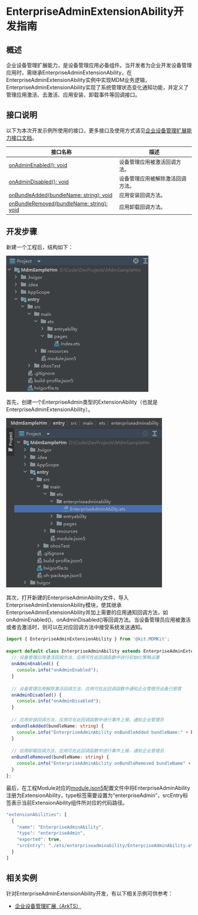 # EnterpriseAdminExtensionAbility开发指南

## 概述

企业设备管理扩展能力，是设备管理应用必备组件。当开发者为企业开发设备管理应用时，需继承EnterpriseAdminExtensionAbility，在EnterpriseAdminExtensionAbility实例中实现MDM业务逻辑，EnterpriseAdminExtensionAbility实现了系统管理状态变化通知功能，并定义了管理应用激活、去激活、应用安装、卸载事件等回调接口。

## 接口说明
以下为本次开发示例所使用的接口，更多接口及使用方式请见[企业设备管理扩展能力接口文档](../../application-dev/reference/apis-mdm-kit/js-apis-EnterpriseAdminExtensionAbility.md)。

| 接口名称                                  | 描述                         |
| ----------------------------------------- | ---------------------------- |
| [onAdminEnabled(): void](../../application-dev/reference/apis-mdm-kit/js-apis-EnterpriseAdminExtensionAbility.md#enterpriseadminextensionabilityonadminenabled)                    | 设备管理应用被激活回调方法。   |
| [onAdminDisabled(): void](../../application-dev/reference/apis-mdm-kit/js-apis-EnterpriseAdminExtensionAbility.md#enterpriseadminextensionabilityonadmindisabled)                   | 设备管理应用被解除激活回调方法。 |
| [onBundleAdded(bundleName: string): void](../../application-dev/reference/apis-mdm-kit/js-apis-EnterpriseAdminExtensionAbility.md#enterpriseadminextensionabilityonbundleadded)   | 应用安装回调方法。             |
| [onBundleRemoved(bundleName: string): void](../../application-dev/reference/apis-mdm-kit/js-apis-EnterpriseAdminExtensionAbility.md#enterpriseadminextensionabilityonbundleremoved) | 应用卸载回调方法。             |

## 开发步骤

新建一个工程后，结构如下：

![guide_struct_init.png](./figures/guide_struct_init.png)

首先，创建一个EnterpriseAdmin类型的ExtensionAbility（也就是EnterpriseAdminExtensionAbility）。

![guide_struct_done.png](./figures/guide_struct_done.png)

其次，打开新建的EnterpriseAdminAbility文件，导入EnterpriseAdminExtensionAbility模块，使其继承EnterpriseAdminExtensionAbility并加上需要的应用通知回调方法，如onAdminEnabled()、onAdminDisabled()等回调方法。当设备管理员应用被激活或者去激活时，则可以在对应回调方法中接受系统发送通知。

```ts
import { EnterpriseAdminExtensionAbility } from '@kit.MDMKit';

export default class EnterpriseAdminAbility extends EnterpriseAdminExtensionAbility {
  // 设备管理应用激活回调方法，应用可在此回调函数中进行初始化策略设置
  onAdminEnabled() {
    console.info("onAdminEnabled");
  }

  // 设备管理应用解除激活回调方法，应用可在此回调函数中通知企业管理员设备已脱管
  onAdminDisabled() {
    console.info("onAdminDisabled");
  }
  
  // 应用安装回调方法，应用可在此回调函数中进行事件上报，通知企业管理员
  onBundleAdded(bundleName: string) {
    console.info("EnterpriseAdminAbility onBundleAdded bundleName:" + bundleName);
  }

  // 应用卸载回调方法，应用可在此回调函数中进行事件上报，通知企业管理员
  onBundleRemoved(bundleName: string) {
    console.info("EnterpriseAdminAbility onBundleRemoved bundleName" + bundleName);
  }
};
```

最后，在工程Module对应的[module.json5](https://developer.huawei.com/consumer/cn/doc/harmonyos-guides-V2/module-configuration-file-0000001427744540-V2)配置文件中将EnterpriseAdminAbility注册为ExtensionAbility，type标签需要设置为“enterpriseAdmin”，srcEntry标签表示当前ExtensionAbility组件所对应的代码路径。

```ts
"extensionAbilities": [
  {
	"name": "EnterpriseAdminAbility",
	"type": "enterpriseAdmin",
	"exported": true,
	"srcEntry": "./ets/enterpriseadminability/EnterpriseAdminAbility.ets"
  }
]
```

## 相关实例

针对EnterpriseAdminExtensionAbility开发，有以下相关示例可供参考：

- [企业设备管理扩展（ArkTS）](https://gitee.com/openharmony/applications_app_samples/tree/master/code/SystemFeature/ApplicationModels/EnterpriseAdminExtensionAbility)